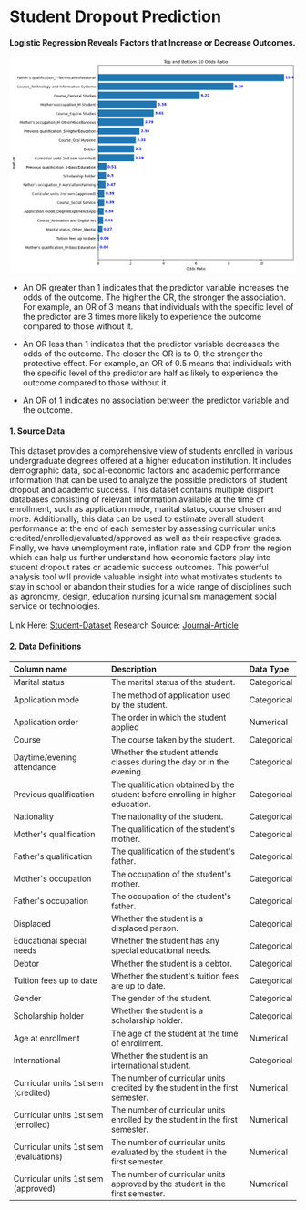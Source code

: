 # Student Dropout Prediction

#### Logistic Regression Reveals Factors that Increase or Decrease Outcomes.

![OddsRatios](1.Data/oddsratio.png)

- An OR greater than 1 indicates that the predictor variable increases the odds of the outcome. The higher the OR, the stronger the association. For example, an OR of 3 means that individuals with the specific level of the predictor are 3 times more likely to experience the outcome compared to those without it.​

- An OR less than 1 indicates that the predictor variable decreases the odds of the outcome. The closer the OR is to 0, the stronger the protective effect. For example, an OR of 0.5 means that individuals with the specific level of the predictor are half as likely to experience the outcome compared to those without it.​

- An OR of 1 indicates no association between the predictor variable and the outcome.​

#### 1. Source Data

This dataset provides a comprehensive view of students enrolled in various undergraduate degrees offered at a higher education institution. It includes demographic data, social-economic factors and academic performance information that can be used to analyze the possible predictors of student dropout and academic success. This dataset contains multiple disjoint databases consisting of relevant information available at the time of enrollment, such as application mode, marital status, course chosen and more. Additionally, this data can be used to estimate overall student performance at the end of each semester by assessing curricular units credited/enrolled/evaluated/approved as well as their respective grades. Finally, we have unemployment rate, inflation rate and GDP from the region which can help us further understand how economic factors play into student dropout rates or academic success outcomes. This powerful analysis tool will provide valuable insight into what motivates students to stay in school or abandon their studies for a wide range of disciplines such as agronomy, design, education nursing journalism management social service or technologies.
</br>
</br>
Link Here: [Student-Dataset](https://www.kaggle.com/datasets/thedevastator/higher-education-predictors-of-student-retention/data)
Research Source: [Journal-Article](https://www.mdpi.com/2306-5729/7/11/146)

#### 2. Data Definitions

| Column name |	Description | Data Type |
|:------------|:------------|:----------|
| Marital status | The marital status of the student. | Categorical |
| Application mode | The method of application used by the student. | Categorical |
| Application order | The order in which the student applied | Numerical |
| Course |The course taken by the student. | Categorical |
| Daytime/evening attendance | Whether the student attends classes during the day or in the evening. | Categorical |
| Previous qualification | The qualification obtained by the student before enrolling in higher education. | Categorical |
| Nationality | The nationality of the student. | Categorical |
| Mother's qualification | The qualification of the student's mother. | Categorical |
| Father's qualification | The qualification of the student's father. | Categorical |
| Mother's occupation | The occupation of the student's mother. | Categorical |
| Father's occupation | The occupation of the student's father. | Categorical |
| Displaced	| Whether the student is a displaced person. | Categorical |
| Educational special needs | Whether the student has any special educational needs. | Categorical |
| Debtor | Whether the student is a debtor. | Categorical |
| Tuition fees up to date | Whether the student's tuition fees are up to date. | Categorical |
| Gender | The gender of the student. | Categorical |
| Scholarship holder | Whether the student is a scholarship holder. | Categorical |
| Age at enrollment | The age of the student at the time of enrollment. | Numerical |
| International	| Whether the student is an international student. | Categorical |
| Curricular units 1st sem (credited) | The number of curricular units credited by the student in the first semester. | Numerical |
| Curricular units 1st sem (enrolled) | The number of curricular units enrolled by the student in the first semester. | Numerical |
| Curricular units 1st sem (evaluations) | The number of curricular units evaluated by the student in the first semester. | Numerical |
| Curricular units 1st sem (approved) | The number of curricular units approved by the student in the first semester. | Numerical |